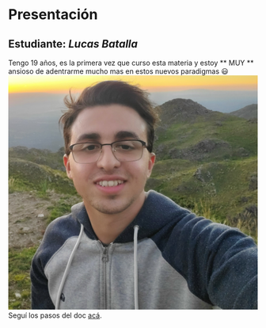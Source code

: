 # Presentación

## Estudiante: _Lucas Batalla_
Tengo 19 años, es la primera vez que curso esta materia y estoy ** MUY ** ansioso de adentrarme mucho mas en estos nuevos paradigmas :smiley: 
![mi foto](fotoaula.jpg)
Seguí los pasos del doc [acá](https://docs.google.com/document/d/e/2PACX-1vTNHQ5dzaVFhKPd4UxLOGhZa9Ix_bDgpyIftq4gqzz7674dHmHkcH2oH9TpQ_TsghZkiSPBoUm2ftzM/pub).
